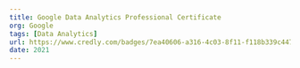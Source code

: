 ```yaml
---
title: Google Data Analytics Professional Certificate
org: Google
tags: [Data Analytics]
url: https://www.credly.com/badges/7ea40606-a316-4c03-8f11-f118b339c447/public_url
date: 2021
---
```



